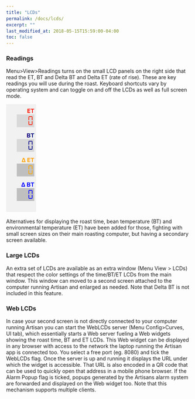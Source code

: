 ```yaml
---
title: "LCDs"
permalink: /docs/lcds/
excerpt: ""
last_modified_at: 2018-05-15T15:59:00-04:00
toc: false
---
```


### Readings



 Menu>View>Readings turns on the small LCD panels on the right side that read the ET, BT and Delta BT and Delta ET (rate of rise).  These are key readings you will use during the roast.  Keyboard shortcuts vary by operating system and can toggle on and off the LCDs as well as full screen mode. 

 ![view readings](/assets/images/gsg/view-readings.png)

 Alternatives for displaying the roast time, bean temperature (BT) and environmental temperature (ET) have been added for those, fighting with small screen sizes on their main roasting computer, but having a secondary screen available.

### Large LCDs

An extra set of LCDs are available as an extra window (Menu View > LCDs) that respect the color settings of the time/BT/ET LCDs from the main window. This window can moved to a second screen attached to the computer running Artisan and enlarged as needed. Note that Delta BT is not included in this feature.  

### Web LCDs

In case your second screen is not directly connected to your computer running Artisan you can start the WebLCDs server (Menu Config>Curves, UI tab), which essentially starts a Web server fueling a Web widgets showing the roast time, BT and ET LCDs. This Web widget can be displayed in any browser with access to the network the laptop running the Artisan app is connected too. You select a free port (eg. 8080) and tick the WebLCDs flag. Once the server is up and running it displays the URL under which the widget is accessible. That URL is also encoded in a QR code that can be used to quickly open that address in a mobile phone browser. If the Alarm Popup flag is ticked, popups generated by the Artisans alarm system are forwarded and displayed on the Web widget too. Note that this mechanism supports multiple clients.
